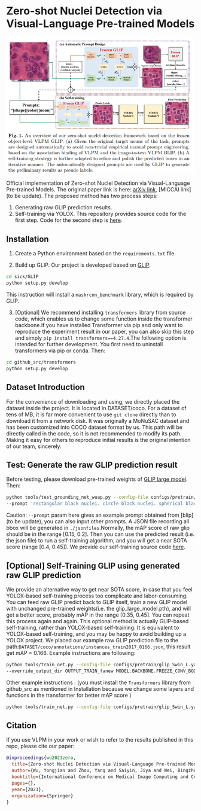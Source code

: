# Zero-shot Nuclei Detection via Visual-Language Pre-trained Models

<img src="VLPMNuD.png" width="800">

Official implementation of Zero-shot Nuclei Detection via Visual-Language Pre-trained Models.
The original paper link is here:
[arXiv link](https://arxiv.org/abs/2306.17659), [MICCAI link](to be update).
The proposed method has two process steps:
1. Generating raw GLIP prediction results.
2. Self-training via YOLOX.
This repository provides source code for the first step. Code for the second step is [here](https://github.com/wuyongjianCODE/VLPMNuD_part2).
## Installation
1. Create a Python environment based on the ```requirements.txt``` file.

2. Build up GLIP.
Our project is developed based on [GLIP](https://github.com/microsoft/GLIP).

```bash 
cd sick/GLIP
python setup.py develop
```
This instruction will install a ```maskrcnn_benchmark``` library, which is required by GLIP.

3. [Optional] We recommend installing ```transformers``` library from source code, which enables us to change some function inside the transformer backbone.If you have installed Transformer via pip and only want to reproduce the experiment result in our paper, you can also skip this step and simply ```pip install transformers==4.27.4```.The following option is intended for further development.
You first need to uninstall transformers via pip or conda.
Then:
```bash 
cd github_src/transformers
python setup.py develop
```
## Dataset Introduction

For the convenience of downloading and using, we directly placed the dataset inside the project. It is located in DATASET/coco. For a dataset of tens of MB, it is far more convenient to use ```git clone``` directly than to download it from a network disk.
It was originally a MoNuSAC dataset and has been customized into COCO dataset format by us. This path will be directly called in the code, so it is not recommended to modify its path.
Making it easy for others to reproduce initial results is the original intention of our team, sincerely.

## Test: Generate the raw GLIP prediction result
Before testing, please download pre-trained weights of [GLIP large model](https://huggingface.co/GLIPModel/GLIP/blob/main/glip_large_model.pth).
Then:
```bash 
python tools/test_grounding_net_wuap.py --config-file configs/pretrain/glip_Swin_L.yaml --weight glip_large_model.pth 
--prompt 'rectangular black nuclei. circle black nuclei. spherical black nuclei. rectangular dark purple nuclei. circle dark purple nuclei. spherical dark purple nuclei.' TEST.IMS_PER_BATCH 1 MODEL.DYHEAD.SCORE_AGG "MEAN" TEST.EVAL_TASK detection MODEL.DYHEAD.FUSE_CONFIG.MLM_LOSS False OUTPUT_DIR OUTPUT
```
Caution: ```--prompt``` param here gives an example prompt obtained from [blip](to be update), you can also input other prompts.
A JSON file recording all bbox will be generated in ```./jsonfiles```.Normally, the mAP score of raw glip should be in the range [0.15, 0.2]. Then you can use the predicted result (i.e. the json file) to run a self-training algorithm, and you will get a near SOTA score (range [0.4, 0.45]). We provide our self-training source code [here](https://github.com/wuyongjianCODE/VLPMNuD_part2).

## [Optional] Self-Training GLIP using generated raw GLIP prediction
We provide an alternative way to get near SOTA score, in case that you feel YOLOX-based self-training process too complicate and labor-consuming.
You can feed raw GLIP predict back to GLIP itself, train a new GLIP model with unchanged pre-trained weights(i.e. the glip_large_model.pth), and will get a better score, probably mAP in the range [0.35, 0.45]. You can repeat this process again and again. This optional method is actually GLIP-based self-training, rather than YOLOX-based self-training.
It is equivalent to YOLOX-based self-training, and you may be happy to avoid building up a YOLOX project.
We placed our example raw GLIP prediction file to the path:```DATASET/coco/annotations/instances_train2017_0166.json```, this result get mAP = 0.166.
Example instructions are following:
```bash 
python tools/train_net.py --config-file configs/pretrain/glip_Swin_L.yaml --train_label "DATASET/coco/annotations/instances_train2017_0166.json" --restart True --use-tensorboard 
--override_output_dir OUTPUT_TRAIN_fanew MODEL.BACKBONE.FREEZE_CONV_BODY_AT 1 SOLVER.IMS_PER_BATCH 1 SOLVER.USE_AMP True SOLVER.MAX_EPOCH 4 TEST.DURING_TRAINING True TEST.IMS_PER_BATCH 1 SOLVER.FIND_UNUSED_PARAMETERS False SOLVER.BASE_LR 0.00001 SOLVER.LANG_LR 0.00001 DATASETS.DISABLE_SHUFFLE True MODEL.DYHEAD.SCORE_AGG "MEAN" TEST.EVAL_TASK detection AUGMENT.MULT_MIN_SIZE_TRAIN (800,) SOLVER.CHECKPOINT_PERIOD 100
```
Other example instructions : (you must install the ```Transformers``` library from github_src as mentioned in Installation because we change some layers and functions in the transformer for better mAP score )
```bash 
python tools/train_net.py --config-file configs/pretrain/glip_Swin_L.yaml --train_label "/data2/wyj/GLIP/DATASET/coco/annotations/instances_train2017_0166.json" --restart True --use-tensorboard --override_output_dir OUTPUT_TRAIN_fanew MODEL.BACKBONE.FREEZE_CONV_BODY_AT 1 SOLVER.IMS_PER_BATCH 1 SOLVER.USE_AMP True SOLVER.MAX_ITER 500 TEST.DURING_TRAINING True TEST.IMS_PER_BATCH 1 SOLVER.FIND_UNUSED_PARAMETERS False SOLVER.BASE_LR 0.00001 SOLVER.LANG_LR 0.00001 DATASETS.DISABLE_SHUFFLE True MODEL.DYHEAD.SCORE_AGG "MEAN" TEST.EVAL_TASK detection AUGMENT.MULT_MIN_SIZE_TRAIN (800,) SOLVER.CHECKPOINT_PERIOD 100 SWINBLO 3 lang_adap_mlp 2
```

## Citation

If you use VLPM in your work or wish to refer to the results published in this repo, please cite our paper:
```BibTeX
@inproceedings{wu2023zero,
  title={Zero-shot Nuclei Detection via Visual-Language Pre-trained Models},
  author={Wu, Yongjian and Zhou, Yang and Saiyin, Jiya and Wei, Bingzheng and Lai, Maode and Shou, Jianzhong and Fan, Yubo and Xu, Yan},
  booktitle={International Conference on Medical Image Computing and Computer-Assisted Intervention},
  pages={},
  year={2023},
  organization={Springer}
}
```



